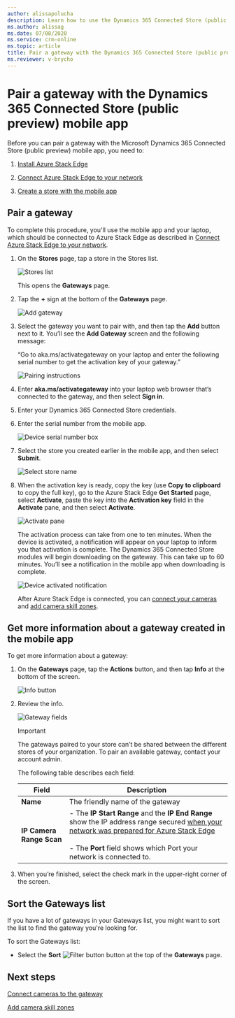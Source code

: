 ```yaml
---
author: alissapolucha
description: Learn how to use the Dynamics 365 Connected Store (public preview) mobile app to pair a gateway so you can connect LP cameras.
ms.author: alissag
ms.date: 07/08/2020
ms.service: crm-online
ms.topic: article
title: Pair a gateway with the Dynamics 365 Connected Store (public preview) mobile app
ms.reviewer: v-brycho
---
```


# Pair a gateway with the Dynamics 365 Connected Store (public preview) mobile app

Before you can pair a gateway with the Microsoft Dynamics 365 Connected Store (public preview) mobile app, you need to:

1. [Install Azure Stack Edge](ase-install.md)

2. [Connect Azure Stack Edge to your network](ase-connect.md)

3. [Create a store with the mobile app](mobile-app-create-store.md)

## Pair a gateway

To complete this procedure, you'll use the mobile app and your laptop, which should be connected to Azure Stack Edge as described in [Connect Azure Stack Edge to your network](ase-connect.md).

1.	On the **Stores** page, tap a store in the Stores list. 

    ![Stores list](media/stores-list.PNG "Stores list")
    
    This opens the **Gateways** page. 
 
2.	Tap the **+** sign at the bottom of the **Gateways** page.

    ![Add gateway](media/add-gateway.PNG "Add gateway")

3.	Select the gateway you want to pair with, and then tap the **Add** button next to it. You’ll see the **Add Gateway** screen and the following message: 

    “Go to aka.ms/activategateway on your laptop and enter the following serial number to get the activation key of your gateway.”

    ![Pairing instructions](media/pairing-instructions.PNG "Pairing instructions")

4.	Enter **aka.ms/activategateway** into your laptop web browser that’s connected to the gateway, and then select **Sign in**.

5.	Enter your Dynamics 365 Connected Store credentials.
     
6.	Enter the serial number from the mobile app.
 
    ![Device serial number box](media/security-number.PNG "Device serial number box")
 
7.	Select the store you created earlier in the mobile app, and then select **Submit**.

    ![Select store name](media/select-store-name.PNG "Select store name")
 
8.	When the activation key is ready, copy the key (use **Copy to clipboard** to copy the full key), go to the Azure Stack Edge **Get Started** page, select **Activate**, paste the key into the **Activation key** field in the **Activate** pane, and then select **Activate**. 

    ![Activate pane](media/ase-activate-pane.PNG "Activate pane")
 
    The activation process can take from one to ten minutes. When the device is activated, a notification will appear on your laptop to inform you that activation is complete. The Dynamics 365 Connected Store modules will begin downloading on the gateway. This can take up to 60 minutes. You’ll see a notification in the mobile app when downloading is complete.

    ![Device activated notification](media/device-activated.PNG "Device activated notification")
 
    After Azure Stack Edge is connected, you can [connect your cameras](mobile-app-add-cameras.md) and [add camera skill zones](mobile-app-add-camera-skill-zones.md). 

## Get more information about a gateway created in the mobile app

To get more information about a gateway:

1.	On the **Gateways** page, tap the **Actions** button, and then tap **Info** at the bottom of the screen.

    ![Info button](media/gateway-info.PNG "Info button")
 
2.	Review the info.

    ![Gateway fields](media/gateway-fields.PNG "Gateway fields")
 
    > [!IMPORTANT]
    > The gateways paired to your store can’t be shared between the different stores of your organization. To pair an available gateway, contact your account admin.
   
    The following table describes each field:

    |Field|Description|
    |--------------|------------------------------------------------------------|
    |**Name**|The friendly name of the gateway|
    |**IP Camera Range Scan**|- The **IP Start Range** and the **IP End Range** show the IP address range secured [when your network was prepared for Azure Stack Edge](ase-install.md)<br><br>- The **Port** field shows which Port your network is connected to.|
       
4.	When you’re finished, select the check mark in the upper-right corner of the screen.
  
## Sort the Gateways list

If you have a lot of gateways in your Gateways list, you might want to sort the list to find the gateway you're looking for. 

To sort the Gateways list:

- Select the **Sort** ![Filter button](media/filter-button.PNG "Filter button") button at the top of the **Gateways** page.

## Next steps

[Connect cameras to the gateway](mobile-app-add-cameras.md)

[Add camera skill zones](mobile-app-add-camera-skill-zones.md)
